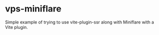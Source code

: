 # vps-miniflare

Simple example of trying to use vite-plugin-ssr along with Miniflare with a Vite plugin.
